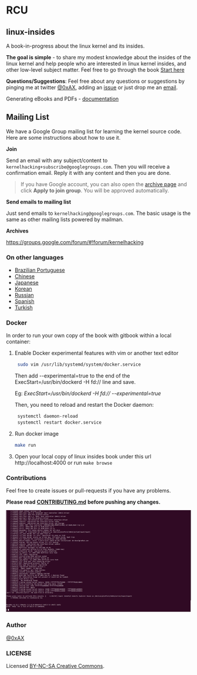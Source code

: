 # RCU

## linux-insides

A book-in-progress about the linux kernel and its insides.

**The goal is simple** - to share my modest knowledge about the insides of the linux kernel and help people who are interested in linux kernel insides, and other low-level subject matter. Feel free to go through the book [Start here](https://github.com/0xAX/linux-insides/blob/master/SUMMARY.md)

**Questions/Suggestions**: Feel free about any questions or suggestions by pinging me at twitter [@0xAX](https://twitter.com/0xAX), adding an [issue](https://github.com/0xAX/linux-insides/issues/new) or just drop me an [email](mailto:anotherworldofworld@gmail.com).

Generating eBooks and PDFs - [documentation](https://github.com/GitbookIO/gitbook/blob/master/docs/ebook.md)

## Mailing List

We have a Google Group mailing list for learning the kernel source code. Here are some instructions about how to use it.

**Join**

Send an email with any subject/content to `kernelhacking+subscribe@googlegroups.com`. Then you will receive a confirmation email. Reply it with any content and then you are done.

> If you have Google account, you can also open the [archive page](https://groups.google.com/forum/#!forum/kernelhacking) and click **Apply to join group**. You will be approved automatically.

**Send emails to mailing list**

Just send emails to `kernelhacking@googlegroups.com`. The basic usage is the same as other mailing lists powered by mailman.

**Archives**

https://groups.google.com/forum/#!forum/kernelhacking

### On other languages

* [Brazilian Portuguese](https://github.com/mauri870/linux-insides)
* [Chinese](https://github.com/MintCN/linux-insides-zh)
* [Japanese](https://github.com/tkmru/linux-insides-ja)
* [Korean](https://github.com/junsooo/linux-insides-ko)
* [Russian](https://github.com/proninyaroslav/linux-insides-ru)
* [Spanish](https://github.com/leolas95/linux-insides)
* [Turkish](https://github.com/ayyucedemirbas/linux-insides\_Turkish)

### Docker

In order to run your own copy of the book with gitbook within a local container:

1.  Enable Docker experimental features with vim or another text editor

    ```bash
     sudo vim /usr/lib/systemd/system/docker.service
    ```

    Then add --experimental=true to the end of the ExecStart=/usr/bin/dockerd -H fd:// line and save.

    Eg: _ExecStart=/usr/bin/dockerd -H fd:// --experimental=true_

    Then, you need to reload and restart the Docker daemon:

    ```bash
     systemctl daemon-reload
     systemctl restart docker.service
    ```
2.  Run docker image

    ```bash
    make run
    ```
3. Open your local copy of linux insides book under this url http://localhost:4000 or run `make browse`

### Contributions

Feel free to create issues or pull-requests if you have any problems.

**Please read** [**CONTRIBUTING.md**](https://github.com/0xAX/linux-insides/blob/master/CONTRIBUTING.md) **before pushing any changes.**

![linux-kernel](../../.gitbook/assets/linux-kernel.png)

### Author

[@0xAX](https://twitter.com/0xAX)

### LICENSE

Licensed [BY-NC-SA Creative Commons](http://creativecommons.org/licenses/by-nc-sa/4.0/).

